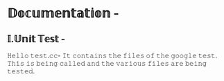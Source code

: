 
# 𝔻𝕠𝕔𝕦𝕞𝕖𝕟𝕥𝕒𝕥𝕚𝕠𝕟 - 

## 𝕀.𝕌𝕟𝕚𝕥 𝕋𝕖𝕤𝕥 -

𝙷𝚎𝚕𝚕𝚘 𝚝𝚎𝚜𝚝.𝚌𝚌-
𝙸𝚝 𝚌𝚘𝚗𝚝𝚊𝚒𝚗𝚜 𝚝𝚑𝚎 𝚏𝚒𝚕𝚎𝚜 𝚘𝚏 𝚝𝚑𝚎 𝚐𝚘𝚘𝚐𝚕𝚎 𝚝𝚎𝚜𝚝. 𝚃𝚑𝚒𝚜 𝚒𝚜 𝚋𝚎𝚒𝚗𝚐 𝚌𝚊𝚕𝚕𝚎𝚍 𝚊𝚗𝚍 𝚝𝚑𝚎 𝚟𝚊𝚛𝚒𝚘𝚞𝚜 𝚏𝚒𝚕𝚎𝚜 𝚊𝚛𝚎 𝚋𝚎𝚒𝚗𝚐 𝚝𝚎𝚜𝚝𝚎𝚍.

